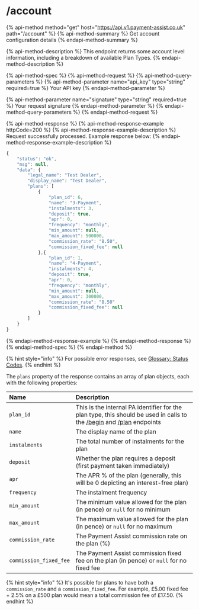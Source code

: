 # /account

{% api-method method="get" host="https://api.v1.payment-assist.co.uk" path="/account" %}
{% api-method-summary %}
Get account configuration details
{% endapi-method-summary %}

{% api-method-description %}
This endpoint returns some account level information, including a breakdown of available Plan Types.
{% endapi-method-description %}

{% api-method-spec %}
{% api-method-request %}
{% api-method-query-parameters %}
{% api-method-parameter name="api\_key" type="string" required=true %}
Your API key
{% endapi-method-parameter %}

{% api-method-parameter name="signature" type="string" required=true %}
Your request signature
{% endapi-method-parameter %}
{% endapi-method-query-parameters %}
{% endapi-method-request %}

{% api-method-response %}
{% api-method-response-example httpCode=200 %}
{% api-method-response-example-description %}
Request successfully processed. Example response below:
{% endapi-method-response-example-description %}

```javascript
{
    "status": "ok",
    "msg": null,
    "data": {
        "legal_name": "Test Dealer",
        "display_name": "Test Dealer",
        "plans": [
            {
                "plan_id": 6,
                "name": "3-Payment",
                "instalments": 3,
                "deposit": true,
                "apr": 0,
                "frequency": "monthly",
                "min_amount": null,
                "max_amount": 500000,
                "commission_rate": "8.50",
                "commission_fixed_fee": null
            },{
                "plan_id": 1,
                "name": "4-Payment",
                "instalments": 4,
                "deposit": true,
                "apr": 0,
                "frequency": "monthly",
                "min_amount": null,
                "max_amount": 300000,
                "commission_rate": "8.50"
                "commission_fixed_fee": null
            }
        ]
    }
}
```
{% endapi-method-response-example %}
{% endapi-method-response %}
{% endapi-method-spec %}
{% endapi-method %}

{% hint style="info" %}
For possible error responses, see [Glossary: Status Codes](../glossary.md#status-codes).
{% endhint %}

The `plans` property of the response contains an array of plan objects, each with the following properties:

| Name | Description |
| :--- | :--- |
| `plan_id` | This is the internal PA identifier for the plan type, this should be used in calls to the [/begin](begin.md) and [/plan](plan.md) endpoints |
| `name` | The display name of the plan |
| `instalments` | The total number of instalments for the plan |
| `deposit` | Whether the plan requires a deposit \(first payment taken immediately\) |
| `apr` | The APR % of the plan \(generally, this will be 0 depicting an interest-free plan\) |
| `frequency` | The instalment frequency |
| `min_amount` | The minimum value allowed for the plan \(in pence\) or `null` for no minimum |
| `max_amount` | The maximum value allowed for the plan \(in pence\) or `null` for no maximum |
| `commission_rate` | The Payment Assist commission rate on the plan \(%\) |
| `commission_fixed_fee` | The Payment Assist commission fixed fee on the plan \(in pence\) or `null` for no fixed fee |

{% hint style="info" %}
It's possible for plans to have both a `commission_rate` and a `commission_fixed_fee`. For example, £5.00 fixed fee + 2.5% on a £500 plan would mean a total commission fee of £17.50.
{% endhint %}
